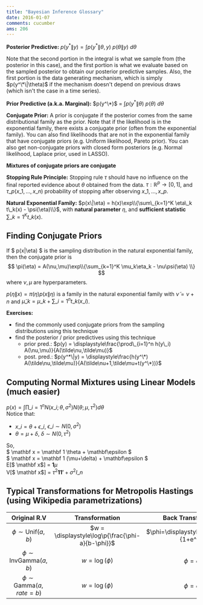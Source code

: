 ```yaml
---
title: "Bayesian Inference Glossary"
date: 2016-01-07
comments: cucumber
ams: 206
---
```


**Posterior Predictive:** $p(y^* \| y) = \displaystyle \int p(y^* \| \theta,y)~p(\theta \| y)~d\theta$

Note that the second portion in the integral is what we sample from (the posterior in this case), and the first portion is what we evaluate based on the sampled posterior to obtain our posterior predictive samples. Also, the first portion is the data generating mechanism, which is simply $p(y^\*\|\theta)$ if the mechanism doesn't depend on previous draws (which isn't the case in a time series).

**Prior Predictive (a.k.a. Marginal):** $p(y^\*)$ = $\displaystyle
\int p(y^*\|\theta)~p(\theta)~d\theta$  

**Conjugate Prior:** A prior is conjugate if the posterior comes from the same distributional family as the prior. Note that if the likelihood is in the exponential family, there exists a conjugate prior (often from the exponential family). You can also find likelihoods that are not in the exponential family that have conjugate priors (e.g. Uniform likelihood, Pareto prior). You can also get non-conjugate priors with closed form posteriors (e.g. Normal likelihood, Laplace prior, used in LASSO).

**Mixtures of conjugate priors are conjugate**

**Stopping Rule Principle:** Stopping rule $\tau$ should have no influence on the final reported evidence about $\theta$ obtained from the data. $\tau: \mathbb R^p \rightarrow [0,1]$, and $\tau\_p(x\_1,...,x\_n)$ probability of stopping after observing $x\_1,...,x\_p$.

**Natural Exponential Family:** 
$p(x\|\eta) = h(x)\exp\\{\sum\_{k=1}^K \eta\_k t\_k(x) - \psi(\eta)\\}$, with **natural parameter** $\eta$, and **sufficient statistic** $\sum\_{k=1}^K t\_k(x)$.


## Finding Conjugate Priors

If $ p(x\|\eta) $ is the sampling distribution in the natural exponential family, then the conjugate prior is 
$$
  \pi(\eta) = A(\nu,\mu)\exp\\{\sum_{k=1}^K \mu_k\eta_k - \nu\psi(\eta) \\}
$$
where $\nu,\mu$ are hyperparameters.

$p(\eta\|x) = \pi(\eta) p(x\|\eta)$ is a family in the natural exponential family with 
$\tilde\nu = \nu+n$ and $\tilde{\mu}\_k = \mu\_k + \sum\_{i=1}^nt\_k(x\_i)$.

**Exercises:** 

- find the commonly used conjugate priors from the sampling distributions using this technique
- find the posterior / prior predictives using this technique
    - prior pred.: $p(y) = \displaystyle\frac{\prod\_{i=1}^n h(y\_i) A(\nu,\mu)}{A(\tilde\nu,\tilde\mu)}$
    - post. pred.: $p(y^*\|y) = \displaystyle\frac{h(y^\*) A(\tilde\nu,\tilde\mu)}{A(\tilde\nu+1,\tilde\mu+t(y^\*))}$

## Computing Normal Mixtures using Linear Models (much easier)
$p(x) = \displaystyle\int\prod\_{i=1}^n N(x\_i;\theta,\sigma^2) N(\theta;\mu,\tau^2)d\theta$  
Notice that:

- $x\_i = \theta + \epsilon\_i$, $\epsilon\_i \sim N(0,\sigma^2)$
- $\theta = \mu + \delta$, $\delta \sim N(0,\tau^2)$

So,  
$ \mathbf x = \mathbf 1 \theta + \mathbf\epsilon $  
$ \mathbf x = \mathbf 1 (\mu+\delta) + \mathbf\epsilon $  
E[$ \mathbf x$] = $\mathbf 1 \mu$  
V[$ \mathbf x$] = $\tau^2 \mathbf{11'} + \sigma^2 I\_n$  


## Typical Transformations for Metropolis Hastings (using Wikipedia parametrizations)

| Original R.V | Transformation | Back Transformation | $f\_w(w)$ |
|:---:|:---:|:---:|:---:|
|$\phi\sim \text{Unif}(a,b)$ |$w = \displaystyle\log\p{\frac{\phi-a}{b-\phi}}$|$\phi=\displaystyle\frac{be^w+a}{1+e^w}$|$\displaystyle\frac{e^w}{\p{1+e^w}^2}$|
|$\phi\sim \text{InvGamma}(a,b)$| $w=\log(\phi)$| $\phi=e^w$| $\displaystyle\frac{b^a}{\Gamma(a)} e^{-aw-be^{-w}} $|
|$\phi\sim \text{Gamma}(a,rate=b)$| $w=\log(\phi)$| $\phi=e^w$| $\displaystyle\frac{b^a}{\Gamma(a)} e^{aw-be^{w}} $|
